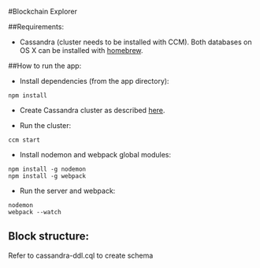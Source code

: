 #Blockchain Explorer

##Requirements:
- Cassandra (cluster needs to be installed with CCM).
Both databases on OS X can be installed with [homebrew](http://brew.sh/).

##How to run the app:
- Install dependencies (from the app directory):
```
npm install
```

- Create Cassandra cluster as described [here](https://github.com/pcmanus/ccm).

- Run the cluster:
```
ccm start
```

- Install nodemon and webpack global modules:
```
npm install -g nodemon
npm install -g webpack
```

- Run the server and webpack:
```
nodemon
webpack --watch
```

## Block structure:
Refer to cassandra-ddl.cql to create schema